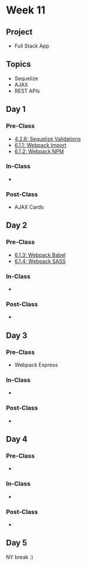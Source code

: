 # Week 11

## Project

* Full Stack App

## Topics

* Sequelize
* AJAX
* REST APIs

## Day 1

### Pre-Class

* [4.2.6: Sequelize Validations](../../4-back-end-structure/4.2-sequelize/4.2.6-sequelize-validations.md)
* [6.1.1: Webpack Import](../../6-front-end-infrastructure/6.1-webpack/6.1.1-webpack-modules.md)
* [6.1.2: Webpack NPM](../../6-front-end-infrastructure/6.1-webpack/6.1.2-npm.md)

### In-Class

* 
### Post-Class

* AJAX Cards

## Day 2

### Pre-Class

* [6.1.3: Webpack Babel](../../6-front-end-infrastructure/6.1-webpack/6.1.3-babel.md)
* [6.1.4: Webpack SASS](../../6-front-end-infrastructure/6.1-webpack/6.1.4-sass.md)

### In-Class

* 
### Post-Class

* 
## Day 3

### Pre-Class

* Webpack Express

### In-Class

* 
### Post-Class

* 
## Day 4

### Pre-Class

* 
### In-Class

* 
### Post-Class

* 
## Day 5

NY break :\)

